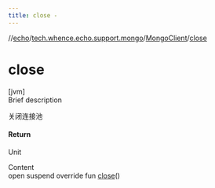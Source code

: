 ```yaml
---
title: close -
---
```

//[echo](../../index.md)/[tech.whence.echo.support.mongo](../index.md)/[MongoClient](index.md)/[close](close.md)



# close  
[jvm]  
Brief description  


关闭连接池



#### Return  


Unit

  
Content  
open suspend override fun [close](close.md)()  



